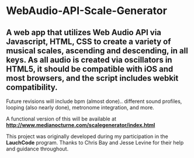 # WebAudio-API-Scale-Generator
<h2>A web app that utilizes Web Audio API via Javascript, HTML, CSS to create a variety of musical scales, ascending and descending, in all keys.  As all audio is created via oscillators in HTML5, it should be compatible with iOS and most browsers, and the script includes webkit compatibility.</h2>

Future revisions will include bpm (almost done).. different sound profiles, looping (also nearly done), metronome integration, and more.  

A functional version of this will be available at <strong>http://www.medianocturne.com/scalegenerator/index.html</strong>

This project was originally developed during my participation in the <strong>LauchCode</strong> program.  Thanks to Chris Bay and Jesse Levine for their help and guidance throughout.
